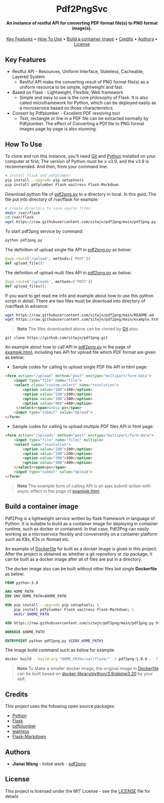 
<h1 align="center">
  Pdf2PngSvc
  <br>
</h1>

<h4 align="center">An instance of restful API for converting PDF format file(s) to PNG format image(s).</h4>

<p align="center">
  <a href="#key-features">Key Features</a> •
  <a href="#how-to-use">How To Use</a> •
  <a href="#build-a-container-image">Build a container image</a> •
  <a href="#credits">Credits</a> •
  <a href="#authors">Authors</a> •
  <a href="#license">License</a>
</p>

## Key Features

* Restful API - Resources, Uniform Interface, Stateless, Cacheable, Layered System
  - Restful API make the converting result of PNG format file(s) as a uniform resource to be simple, lightweight and fast.
* Based on Flask - Lightweight, Flexible, Web framework
  - Simple and easy to use is the core philosophy of Flask. It is also called microframework for  Python, which can be deployed easily as a microservice based on those characteristics.
* Convert by Pdfplumber - Excellent PDF resolving tool
  - Text, rectangle or line in a PDF file can be extracted normally by Pdfplumber. The effect of Converting a PDf file to PNG format images page by page is also stunning.

## How To Use

To clone and run this instance, you'll need [Git](https://git-scm.com) and [Python](https://www.python.org/downloads/)  installed on your computer at first, The version of Python must be ≥ v3.9, and the v3.9 is recommended. And then, from your command line:

``` bash
# install Flask and pdfplumber
pip install --upgrade pip setuptools
pip install pdfplumber Flask waitress Flask-Markdown
```

Download python file of [pdf2png.py](https://github.com/sitwjn/pdf2png/blob/main/pdf2png.py) to a directory in local. In this guid, The file put into directory of /var/flask for example:

``` bash
# create directory to save source files
mkdir /var/flask
cd /var/flask
wget https://raw.githubusercontent.com/sitwjn/pdf2png/main/pdf2png.py 
```

To start pdf2png service by command:

``` bash
python pdf2png.py
```

The definition of upload single file API in [pdf2png.py](https://github.com/sitwjn/pdf2png/blob/main/pdf2png.py) as below:

``` python
@app.route('/upload', methods=['POST'])
def upload_file():
```

The definition of upload multi files API in [pdf2png.py](https://github.com/sitwjn/pdf2png/blob/main/pdf2png.py) as below:

``` python
@app.route('/uploads', methods=['POST'])
def upload_files():
```

If you want to get read me info and example about how to use this python script in detail. There are two files must be download into directory of /var/flask in advance:

``` bash
wget https://raw.githubusercontent.com/sitwjn/pdf2png/main/README.md
wget https://raw.githubusercontent.com/sitwjn/pdf2png/main/example.html
```

> **Note**
> The files downloaded above can be cloned by [Git](https://git-scm.com) also:

``` git
git clone https://github.com/sitwjn/pdf2png.git
```

An example about how to call API in [pdf2png.py](https://github.com/sitwjn/pdf2png/blob/main/pdf2png.py) in the page of [example.html](https://github.com/sitwjn/pdf2png/blob/main/example.html), including two API for upload file which PDF format are given as below:

- Sample codes for calling to upload single PDF file API in html page:

``` html
<form action="/upload" method="post" enctype="multipart/form-data">
	<input type="file" name="file">
	<select class="custom-select" name="resolution">
		<option value="100">100</option>
		<option value="200">200</option>
		<option value="300">300</option>
		<option value="400">400</option>
	 </select><span>&nbsp;px</span>
	<input type="submit" value="Upload">
</form>
```

- Sample codes for calling to upload multiple PDF files API in html page:

``` html
<form action="/uploads" method="post" enctype="multipart/form-data">
	<input type="file" name="files" multiple>
	<select name="resolution">
		<option value="100">100</option>
		<option value="200">200</option>
		<option value="300">300</option>
		<option value="400">400</option>
	</select><span>px</span>
	<input type="submit" value="Upload">
</form>
```

> **Note**
> The example form of calling API is an ajax submit action with async effect in the page of [example.html](https://github.com/sitwjn/pdf2png/blob/main/example.html).

## Build a container image

Pdf2Png is a lightweight service written by flask framework in language of Python. It is suitable to build as a container image for deploying in container runtime, such as docker or containerd. In that case, Pdf2Png can easily working as a microservice flexibly and conveniently on a container platform such as K8s, K3s or Nomad etc.

An example of [Dockerfile](https://github.com/sitwjn/pdf2png/blob/main/Dockerfile) for built as a docker image is given in this project. After the project is obtained as whether a git repository or zip package, it can be built as a docker image after all of files are put in a directory.

The docker image also can be built without other files but single **Dockerfile** as below:

``` dockerfile
FROM python:3.9

ARG HOME_PATH
ENV ENV_HOME_PATH=$HOME_PATH

RUN pip install --upgrade pip setuptools; \
    pip install pdfplumber Flask waitress Flask-Markdown; \
    mkdir $HOME_PATH

ADD https://raw.githubusercontent.com/sitwjn/pdf2png/main/pdf2png.py https://raw.githubusercontent.com/sitwjn/pdf2png/main/README.md https://raw.githubusercontent.com/sitwjn/pdf2png/main/example.html $HOME_PATH

WORKDIR $HOME_PATH

ENTRYPOINT python pdf2png.py ${ENV_HOME_PATH}
```

The image build command such as below for example:

``` bash
docker build --build-arg "HOME_PATH=/var/flask/" -t pdf2png:1.0.0 . -f Dockerfile
```

> **Note**
> To Make a smaller docker image, the original image in [Dockerfile](https://github.com/sitwjn/pdf2png/blob/main/Dockerfile) can be built based on [docker-library/python/3.9/alpine3.20](https://github.com/docker-library/python/blob/master/3.9/alpine3.20/Dockerfile) by your self.

## Credits

This project uses the following open source packages:

- [Python](https://www.python.org/downloads/)
- [Flask](https://flask.palletsprojects.com/)
- [pdfplumber](https://pypi.org/project/pdfplumber/)
- [waitress](https://pypi.org/project/waitress/)
- [Flask-Markdown](https://pythonhosted.org/Flask-Markdown/)

## Authors

* **Jianai Wang** - *Initial work* - [pdf2png](https://github.com/sitwjn/pdf2png)

## License

This project is licensed under the MIT License - see the [LICENSE](https://github.com/sitwjn/pdf2png/blob/main/LICENSE) file for details


